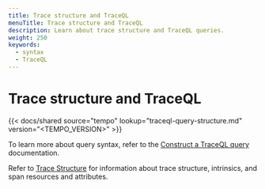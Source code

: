 ```yaml
---
title: Trace structure and TraceQL
menuTitle: Trace structure and TraceQL
description: Learn about trace structure and TraceQL queries.
weight: 250
keywords:
  - syntax
  - TraceQL
---
```


# Trace structure and TraceQL

[//]: # 'Shared content for best practices for traces'
[//]: # 'This content is located in /tempo/docs/sources/shared/trace-structure.md'

{{< docs/shared source="tempo" lookup="traceql-query-structure.md" version="<TEMPO_VERSION>" >}}

To learn more about query syntax, refer to the [Construct a TraceQL query](https://grafana.com/docs/tempo/<TEMPO_VERSION>/traceql/construct-traceql-queries/) documentation.

Refer to [Trace Structure](https://grafana.com/docs/tempo/<TEMPO_VERSION>/introduction/trace-structure/) for information about trace structure, intrinsics, and span resources and attributes.
